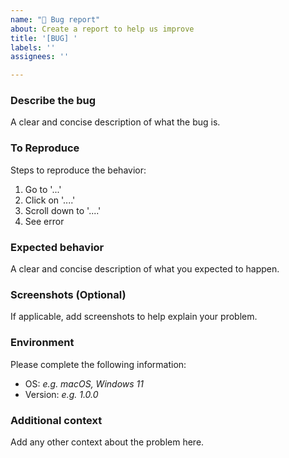 ```yaml
---
name: "🐛 Bug report"
about: Create a report to help us improve
title: '[BUG] '
labels: ''
assignees: ''

---
```


### Describe the bug
A clear and concise description of what the bug is.

### To Reproduce
Steps to reproduce the behavior:
1. Go to '...'
2. Click on '....'
3. Scroll down to '....'
4. See error

### Expected behavior
A clear and concise description of what you expected to happen.

### Screenshots (Optional)
If applicable, add screenshots to help explain your problem.

### Environment
Please complete the following information:
 - OS: *e.g. macOS, Windows 11*
 - Version: *e.g. 1.0.0*

### Additional context
Add any other context about the problem here.
